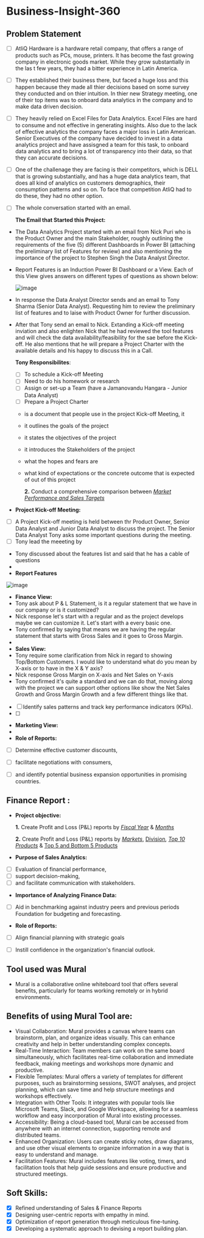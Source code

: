 # Business-Insight-360
## Problem Statement
- [ ] AtliQ Hardware is a hardware retail company, that offers a range of products such as PCs, mouse, printers. It has become the fast growing company in electronic goods market. While they grow substantially in the las t few years, they had a bitter experience in Latin America.
- [ ]  They established their business there, but faced a huge loss and this happen because they made all thier decisions based on some survey they conducted and on thier intuition. In thier new Strategy meeting, one of their top items was to onboard 
  data analytics in the company and to make data driven decision.
- [ ] They heavily relied on Excel Files for Data Analytics. Excel Files are hard to consume and not effective in generating insights. Also due to the lack of effective analytics the company faces a major loss in Latin American. Senior Executives of the company have 
  decided to invest in a data analytics project and have assisgned a team for this task, to onboard data analytics and to bring a lot of transparency into their data, so that they can accurate decisions.
- [ ] One of the challenage they are facing is their competitors, which is DELL that is growing substantially, and has a huge data analytics team, that does all kind of analytics on customers demographics, their consumption patterns and so on. To face that 
  competition AtliQ had to do these, they had no other option.
- [ ] The whole conversation started with an email.

  **The Email that Started this Project:**
- The Data Analytics Project started with an email from Nick Puri who is the Product Owner and the main Stakeholder, roughly outlining the requirements of the five (5) different Dashboards in Power BI (attaching the preliminary list of Features for review) and also mentioning the importance of the project to Stephen Singh the Data Analyst Director.
- Report Features is an Induction Power BI Dashboard or a View. Each of this View gives answers on different types of questions as shown below:

    ![image](https://github.com/user-attachments/assets/f625737d-5df4-4c30-9550-920cd4bcdc0e)

- In response the Data Analyst Director sends and an email to Tony Sharma (Senior Data Analyst). Requesting him to review the preliminary list of features and to laise with Product Owner for further discussion.
- After that Tony send an email to Nick. Extanding a Kick-off meeting inviation and also enlighten Nick that he had reviewed the tool features and will check the data availability/feasibility for the sae before the Kick-off. He also mentions that he will prepare a Project Charter with the available details and his happy to discuss this in a Call.

  
    **Tony Responsibilites**:
  - [ ] To schedule a Kick-off Meeting
  - [ ] Need to do his homework or research
  - [ ] Assign or set-up a Team (have a Jamanovandu Hangara - Junior Data Analyst)
  - [ ] Prepare a Project Charter
  - is a document that people use in the project Kick-off Meeting, it
  - it outlines the goals of the project
  - it states the objectives of the project
  - it introduces the Stakeholders of the project
  - what the hopes and fears are
  - what kind of expectations or the concrete outcome that is expected of out of this project



    **2.** Conduct a comprehensive comparison between _[Market Performance and Sales Targets](https://github.com/Jama-analyst/Excel-Sales-Analytics/blob/main/Market%20Performance%20vs%20Target.pdf)_

- **Project Kick-off Meeting:**
- [ ] A Project Kick-off meeting is held between thr Product Owner, Senior Data Analyst and Junior Data Analyst to discuss the project. The Senior Data Analyst Tony asks some important questions during the meeting.
- [ ] Tony lead the meeeting by

- Tony discussed about the features list and said that he has a cable of questions
- 
 - **Report Features**
  
![image](https://github.com/user-attachments/assets/12806d2e-f152-4d7c-afc7-fb140a338427)


- **Finance View:**
- Tony ask about P & L Statement, is it a regular statement that we have in our company or is it customized?
- Nick response let's start with a regular and as the project develops maybe we can customize it. Let's start with a every basic one.
- Tony confirmed by saying that means we are having the regular statement that starts with Gross Sales and it goes to Gross Margin.
- 
- **Sales View:**
- Tony require some clarification from Nick in regard to showing Top/Bottom Customers. I would like to understand  what do you mean by X-axis or to have in the X & Y axis?
- Nick response Gross Margin on X-axis  and Net Sales on Y-axis
- Tony confirmed it's quite a standard and we can do that, moving along with the project we can support other options like show the Net Sales Growth and Gross Margin Growth and a few different things like that.
- [ ] Identify sales patterns and track key performance indicators (KPIs).
- [ ] 
- **Marketing View:**
- 
- **Role of Reports:**
 - [ ] Determine effective customer discounts,
 - [ ] facilitate negotiations with consumers,
 - [ ] and identify potential business expansion opportunities in promising countries.


## Finance Report :

- **Project objective:** 

    **1.** Create Profit and Loss (P&L) reports by _[Fiscal Year](https://github.com/Jama-analyst/Excel-Sales-Analytics/blob/main/P%20%26%20L%20By%20Fiscal%20Years.pdf)_ & _[Months](https://github.com/Jama-analyst/Excel-Sales-Analytics/blob/main/P%20%26%20L%20By%20Fiscal%20Months.pdf)_ 

   **2.** Create Profit and Loss (P&L) reports by _[Markets](https://github.com/Jama-analyst/Excel-Sales-Analytics/blob/main/Top%205%20Countries.pdf)_, [Division](https://github.com/Jama-analyst/Excel-Sales-Analytics/blob/main/Division%20Report.pdf)_, [Top 10 Products](https://github.com/Jama-analyst/Excel-Sales-Analytics/blob/main/Top%2010%20Products.pdf)_ & [Top 5 and Bottom 5 Products](https://github.com/Jama-analyst/Excel-Sales-Analytics/blob/main/Top%205%20and%20Bottom%205%20products.pdf)

- **Purpose of Sales Analytics:**
- [ ] Evaluation of financial performance,
- [ ] support decision-making,
- [ ] and facilitate communication with stakeholders.

- **Importance of Analyzing Finance Data:**
- [ ] Aid in benchmarking against industry peers and previous periods Foundation for budgeting and forecasting.

- **Role of Reports:**
- [ ] Align financial planning with strategic goals
- [ ] Instill confidence in the organization's financial outlook.


## Tool used was Mural
-   Mural is a collaborative online whiteboard tool that offers several benefits, particularly for teams working remotely or in hybrid environments.
  
## Benefits of using Mural Tool are:
- 	Visual Collaboration: Mural provides a canvas where teams can brainstorm, plan, and organize ideas visually. This can enhance creativity and help in better understanding complex concepts.
-   Real-Time Interaction: Team members can work on the same board simultaneously, which facilitates real-time collaboration and immediate feedback, making meetings and workshops more dynamic and productive.
-  Flexible Templates: Mural offers a variety of templates for different purposes, such as brainstorming sessions, SWOT analyses, and project planning, which can save time and help structure meetings and workshops effectively.
-  Integration with Other Tools: It integrates with popular tools like Microsoft Teams, Slack, and Google Workspace, allowing for a seamless workflow and easy incorporation of Mural into existing processes.
-  Accessibility: Being a cloud-based tool, Mural can be accessed from anywhere with an internet connection, supporting remote and distributed teams.
-   Enhanced Organization: Users can create sticky notes, draw diagrams, and use other visual elements to organize information in a way that is easy to understand and manage.
-  Facilitation Features: Mural includes features like voting, timers, and facilitation tools that help guide sessions and ensure productive and structured meetings.


## Soft Skills:
- [x]	Refined understanding of Sales & Finance Reports
- [x]	Designing user-centric reports with empathy in mind.
- [x]	Optimization of report generation through meticulous fine-tuning.
- [x]	Developing a systematic approach to devising a report building plan.

